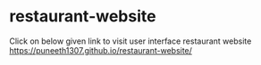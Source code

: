 # restaurant-website
Click on below given link to visit user interface restaurant website 
https://puneeth1307.github.io/restaurant-website/
